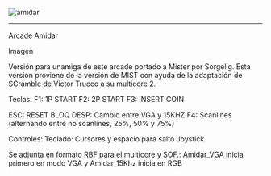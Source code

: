 ![amidar](https://user-images.githubusercontent.com/31018768/70871144-533bab00-1f9c-11ea-9968-52023912d135.png)


-----------------------
Arcade Amidar

Imagen

Versión para unamiga de este arcade portado a Mister por Sorgelig.
Esta versión proviene de la versión de MIST con ayuda de la adaptación de SCramble de Victor Trucco a su multicore 2.

Teclas:
F1: 1P START
F2: 2P START
F3: INSERT COIN

ESC: RESET
BLOQ DESP: Cambio entre VGA y 15KHZ
F4: Scanlines (alternando entre no scanlines, 25%, 50% y 75%)

Controles:
Teclado: Cursores y espacio para salto
Joystick

Se adjunta en formato RBF para el multicore y SOF.: Amidar_VGA inicia primero en modo VGA y Amidar_15Khz inicia en RGB
